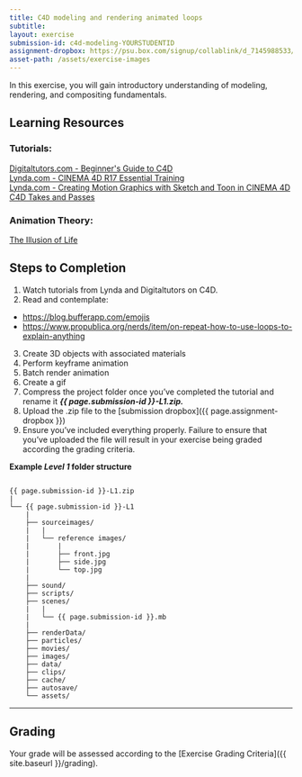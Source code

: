 ```yaml
---
title: C4D modeling and rendering animated loops
subtitle: 
layout: exercise
submission-id: c4d-modeling-YOURSTUDENTID
assignment-dropbox: https://psu.box.com/signup/collablink/d_7145988533/13ad2af7488800
asset-path: /assets/exercise-images
---
```


In this exercise, you will gain introductory understanding of modeling, rendering, and compositing fundamentals.

## Learning Resources

### Tutorials:

[Digitaltutors.com - Beginner's Guide to C4D](http://www.digitaltutors.com/tutorial/495-Beginners-Guide-to-CINEMA-4D)  
[Lynda.com - CINEMA 4D R17 Essential Training](http://www.lynda.com/CINEMA-4D-tutorials/Welcome/410689/462743-4.html)  
[Lynda.com - Creating Motion Graphics with Sketch and Toon in CINEMA 4D](http://www.lynda.com/After-Effects-tutorials/Welcome/384740/438890-4.html)  
[C4D Takes and Passes](http://www.lynda.com/CINEMA-4D-tutorials/Using-Take-System-compositing/410689/462748-4.html)

### Animation Theory:
[The Illusion of Life](https://vimeo.com/93206523)



## Steps to Completion

1. Watch tutorials from Lynda and Digitaltutors on C4D.
2. Read and contemplate:
  - https://blog.bufferapp.com/emojis
  - https://www.propublica.org/nerds/item/on-repeat-how-to-use-loops-to-explain-anything
3. Create 3D objects with associated materials
4. Perform keyframe animation
5. Batch render animation
6. Create a gif
6. Compress the project folder once you’ve completed the tutorial and rename it **_{{ page.submission-id }}-L1.zip._**
7. Upload the .zip file to the [submission dropbox]({{ page.assignment-dropbox }})
8. Ensure you’ve included everything properly. Failure to ensure that you’ve uploaded the file will result in your exercise being graded according the grading criteria.

**Example _Level 1_ folder structure**

```

{{ page.submission-id }}-L1.zip
|
└── {{ page.submission-id }}-L1
    |
    ├── sourceimages/
    |   |
    |   └── reference images/
    |       |
    |       ├── front.jpg
    |       ├── side.jpg
    |       └── top.jpg
    |
    ├── sound/
    ├── scripts/
    ├── scenes/
    |   |
    |   └── {{ page.submission-id }}.mb
    |
    ├── renderData/
    ├── particles/
    ├── movies/
    ├── images/
    ├── data/
    ├── clips/
    ├── cache/
    ├── autosave/
    └── assets/

```

* * *

## Grading
Your grade will be assessed according to the [Exercise Grading Criteria]({{ site.baseurl }}/grading). 